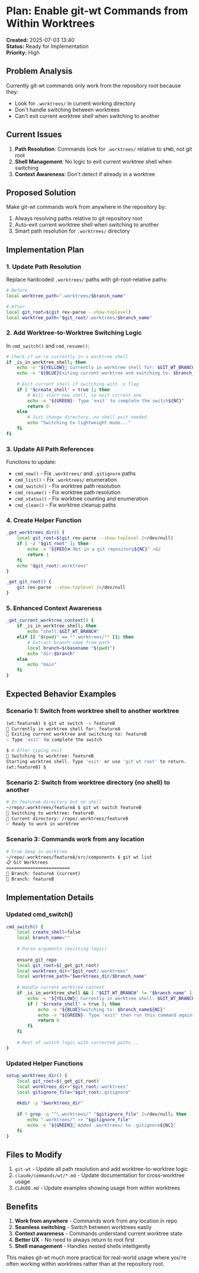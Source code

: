 # Plan: Enable git-wt Commands from Within Worktrees

**Created:** 2025-07-03 13:40  
**Status:** Ready for Implementation  
**Priority:** High  

## Problem Analysis
Currently git-wt commands only work from the repository root because they:
- Look for `.worktrees/` in current working directory
- Don't handle switching between worktrees
- Can't exit current worktree shell when switching to another

## Current Issues
1. **Path Resolution**: Commands look for `.worktrees/` relative to `$PWD`, not git root
2. **Shell Management**: No logic to exit current worktree shell when switching
3. **Context Awareness**: Don't detect if already in a worktree

## Proposed Solution
Make git-wt commands work from anywhere in the repository by:
1. Always resolving paths relative to git repository root
2. Auto-exit current worktree shell when switching to another
3. Smart path resolution for `.worktrees/` directory

## Implementation Plan

### 1. Update Path Resolution
Replace hardcoded `.worktrees/` paths with git-root-relative paths:

```bash
# Before
local worktree_path=".worktrees/$branch_name"

# After  
local git_root=$(git rev-parse --show-toplevel)
local worktree_path="$git_root/.worktrees/$branch_name"
```

### 2. Add Worktree-to-Worktree Switching Logic
In `cmd_switch()` and `cmd_resume()`:

```bash
# Check if we're currently in a worktree shell
if _is_in_worktree_shell; then
    echo -e "${YELLOW}🔄 Currently in worktree shell for: $GIT_WT_BRANCH${NC}"
    echo -e "${BLUE}Exiting current worktree and switching to: $branch_name${NC}"
    
    # Exit current shell if switching with -s flag
    if [ "$create_shell" = true ]; then
        # Will start new shell, so exit current one
        echo -e "${GREEN}💡 Type 'exit' to complete the switch${NC}"
        return 0
    else
        # Just change directory, no shell exit needed
        echo "Switching to lightweight mode..."
    fi
fi
```

### 3. Update All Path References
Functions to update:
- `cmd_new()` - Fix `.worktrees/` and `.gitignore` paths
- `cmd_list()` - Fix `.worktrees/` enumeration  
- `cmd_switch()` - Fix worktree path resolution
- `cmd_resume()` - Fix worktree path resolution
- `cmd_status()` - Fix worktree counting and enumeration
- `cmd_clean()` - Fix worktree cleanup paths

### 4. Create Helper Function
```bash
_get_worktrees_dir() {
    local git_root=$(git rev-parse --show-toplevel 2>/dev/null)
    if [ -z "$git_root" ]; then
        echo -e "${RED}❌ Not in a git repository${NC}" >&2
        return 1
    fi
    echo "$git_root/.worktrees"
}

_get_git_root() {
    git rev-parse --show-toplevel 2>/dev/null
}
```

### 5. Enhanced Context Awareness
```bash
_get_current_worktree_context() {
    if _is_in_worktree_shell; then
        echo "shell:$GIT_WT_BRANCH"
    elif [[ "$(pwd)" == *".worktrees/"* ]]; then
        # Extract branch name from path
        local branch=$(basename "$(pwd)")
        echo "dir:$branch"  
    else
        echo "main"
    fi
}
```

## Expected Behavior Examples

### Scenario 1: Switch from worktree shell to another worktree
```bash
(wt:featureA) $ git wt switch -s featureB
🔄 Currently in worktree shell for: featureA
🔄 Exiting current worktree and switching to: featureB
💡 Type 'exit' to complete the switch

$ # After typing exit
🔄 Switching to worktree: featureB
Starting worktree shell. Type 'exit' or use 'git wt root' to return.
(wt:featureB) $ 
```

### Scenario 2: Switch from worktree directory (no shell) to another
```bash
# In featureA directory but no shell
~/repo/.worktrees/featureA $ git wt switch featureB
🔄 Switching to worktree: featureB
📍 Current directory: /repo/.worktrees/featureB
✅ Ready to work in worktree
```

### Scenario 3: Commands work from any location
```bash
# From deep in worktree
~/repo/.worktrees/featureA/src/components $ git wt list
📋 Git Worktrees
========================
🌿 Branch: featureA (current)
🌿 Branch: featureB
```

## Implementation Details

### Updated cmd_switch()
```bash
cmd_switch() {
    local create_shell=false
    local branch_name=""
    
    # Parse arguments (existing logic)
    
    ensure_git_repo
    local git_root=$(_get_git_root)
    local worktrees_dir="$git_root/.worktrees"
    local worktree_path="$worktrees_dir/$branch_name"
    
    # Handle current worktree context
    if _is_in_worktree_shell && [ "$GIT_WT_BRANCH" != "$branch_name" ]; then
        echo -e "${YELLOW}🔄 Currently in worktree shell: $GIT_WT_BRANCH${NC}"
        if [ "$create_shell" = true ]; then
            echo -e "${BLUE}Switching to: $branch_name${NC}"
            echo -e "${GREEN}💡 Type 'exit' then run this command again${NC}"
            return 0
        fi
    fi
    
    # Rest of switch logic with corrected paths...
}
```

### Updated Helper Functions
```bash
setup_worktrees_dir() {
    local git_root=$(_get_git_root)
    local worktrees_dir="$git_root/.worktrees"
    local gitignore_file="$git_root/.gitignore"
    
    mkdir -p "$worktrees_dir"
    
    if ! grep -q "^\.worktrees/" "$gitignore_file" 2>/dev/null; then
        echo ".worktrees/" >> "$gitignore_file"
        echo -e "${GREEN}📝 Added .worktrees/ to .gitignore${NC}"
    fi
}
```

## Files to Modify
1. `git-wt` - Update all path resolution and add worktree-to-worktree logic
2. `claude/commands/wt/*.md` - Update documentation for cross-worktree usage
3. `CLAUDE.md` - Update examples showing usage from within worktrees

## Benefits
1. **Work from anywhere** - Commands work from any location in repo
2. **Seamless switching** - Switch between worktrees easily
3. **Context awareness** - Commands understand current worktree state
4. **Better UX** - No need to always return to root first
5. **Shell management** - Handles nested shells intelligently

This makes git-wt much more practical for real-world usage where you're often working within worktrees rather than at the repository root.